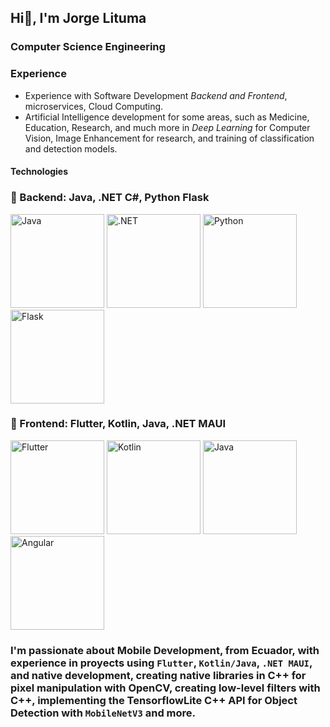 ## Hi👋, I'm Jorge Lituma

### Computer Science Engineering

### Experience
- Experience with Software Development *Backend and Frontend*, microservices, Cloud Computing.
- Artificial Intelligence development for some areas, such as Medicine, Education, Research, and much more in *Deep Learning* for Computer Vision, Image Enhancement for research, and training of classification and detection models.

#### Technologies
### 🧠 Backend: Java, .NET C#, Python Flask  
<p> 
  <img src="https://1000marcas.net/wp-content/uploads/2020/11/Java-logo.png" alt="Java" height="150"/>
  <img src="https://geekstorming.wordpress.com/wp-content/uploads/2019/12/7e49c-1mfohvi5b1xzkytxiaky7pq.png" alt=".NET" height="150"/>
  <img src="https://images.ctfassets.net/em6l9zw4tzag/oVfiswjNH7DuCb7qGEBPK/b391db3a1d0d3290b96ce7f6aacb32b0/python.png" alt="Python" height="150"/>
  <img src="https://img.shields.io/badge/Flask-000000?style=for-the-badge&logo=flask&logoColor=white" alt="Flask" height="150"/>
</p>

### 🎨 Frontend: Flutter, Kotlin, Java, .NET MAUI  
<p> 
  <img src="https://cdn.prod.website-files.com/5ee12d8d7f840543bde883de/5ef3a1148ac97166a06253c1_flutter-logo-white-inset.svg" alt="Flutter" height="150"/>
  <img src="https://cdn-images-1.medium.com/max/480/1*jA64NTovT-efZ96tcq-X5g.png" alt="Kotlin" height="150"/>
  <img src="https://1000marcas.net/wp-content/uploads/2020/11/Java-logo.png" alt="Java" height="150"/>
  <img src="https://img.shields.io/badge/.NET_MAUI-512BD4?style=for-the-badge&logo=dotnet&logoColor=white" alt="Angular" height="150"/>
</p>

<!--### Proyects
- [Mobile Development with native libs C++]()
- [Alzheimer's Detection Model with published Article]()-->
### I'm passionate about Mobile Development, from Ecuador, with experience in proyects using `Flutter`, `Kotlin/Java`, `.NET MAUI`, and native development, creating native libraries in C++ for pixel manipulation with OpenCV, creating low-level filters with C++, implementing the TensorflowLite C++ API for Object Detection with `MobileNetV3` and more.
